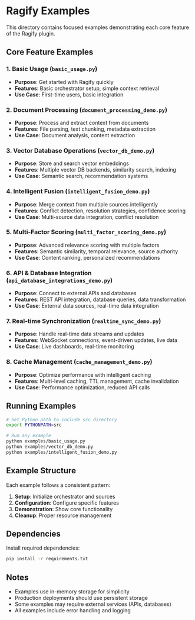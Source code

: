 # Ragify Examples

This directory contains focused examples demonstrating each core feature of the Ragify plugin.

## Core Feature Examples

### 1. **Basic Usage** (`basic_usage.py`)
- **Purpose**: Get started with Ragify quickly
- **Features**: Basic orchestrator setup, simple context retrieval
- **Use Case**: First-time users, basic integration

### 2. **Document Processing** (`document_processing_demo.py`)
- **Purpose**: Process and extract context from documents
- **Features**: File parsing, text chunking, metadata extraction
- **Use Case**: Document analysis, content extraction

### 3. **Vector Database Operations** (`vector_db_demo.py`)
- **Purpose**: Store and search vector embeddings
- **Features**: Multiple vector DB backends, similarity search, indexing
- **Use Case**: Semantic search, recommendation systems

### 4. **Intelligent Fusion** (`intelligent_fusion_demo.py`)
- **Purpose**: Merge context from multiple sources intelligently
- **Features**: Conflict detection, resolution strategies, confidence scoring
- **Use Case**: Multi-source data integration, conflict resolution

### 5. **Multi-Factor Scoring** (`multi_factor_scoring_demo.py`)
- **Purpose**: Advanced relevance scoring with multiple factors
- **Features**: Semantic similarity, temporal relevance, source authority
- **Use Case**: Content ranking, personalized recommendations

### 6. **API & Database Integration** (`api_database_integrations_demo.py`)
- **Purpose**: Connect to external APIs and databases
- **Features**: REST API integration, database queries, data transformation
- **Use Case**: External data sources, real-time data integration

### 7. **Real-time Synchronization** (`realtime_sync_demo.py`)
- **Purpose**: Handle real-time data streams and updates
- **Features**: WebSocket connections, event-driven updates, live data
- **Use Case**: Live dashboards, real-time monitoring

### 8. **Cache Management** (`cache_management_demo.py`)
- **Purpose**: Optimize performance with intelligent caching
- **Features**: Multi-level caching, TTL management, cache invalidation
- **Use Case**: Performance optimization, reduced API calls

## Running Examples

```bash
# Set Python path to include src directory
export PYTHONPATH=src

# Run any example
python examples/basic_usage.py
python examples/vector_db_demo.py
python examples/intelligent_fusion_demo.py
```

## Example Structure

Each example follows a consistent pattern:
1. **Setup**: Initialize orchestrator and sources
2. **Configuration**: Configure specific features
3. **Demonstration**: Show core functionality
4. **Cleanup**: Proper resource management

## Dependencies

Install required dependencies:
```bash
pip install -r requirements.txt
```

## Notes

- Examples use in-memory storage for simplicity
- Production deployments should use persistent storage
- Some examples may require external services (APIs, databases)
- All examples include error handling and logging
